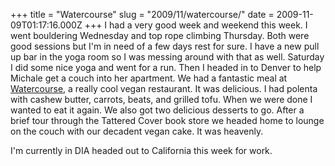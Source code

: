 +++
title = "Watercourse"
slug = "2009/11/watercourse/"
date = 2009-11-09T01:17:16.000Z
+++
I had a very good week and weekend this week. I went bouldering Wednesday and top rope climbing Thursday. Both were good sessions but I'm in need of a few days rest for sure. I have a new pull up bar in the yoga room so I was messing around with that as well. Saturday I did some nice yoga and went for a run. Then I headed in to Denver to help Michale get a couch into her apartment. We had a fantastic meal at [Watercourse](http://www.watercoursefoods.com/), a really cool vegan restaurant. It was delicious. I had polenta with cashew butter, carrots, beats, and grilled tofu. When we were done I wanted to eat it again. We also got two delicious desserts to go. After a brief tour through the Tattered Cover book store we headed home to lounge on the couch with our decadent vegan cake. It was heavenly.

I'm currently in DIA headed out to California this week for work.